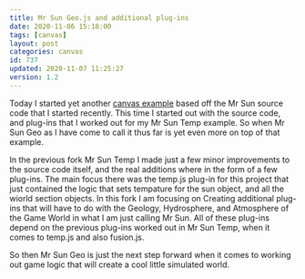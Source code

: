 ```yaml
---
title: Mr Sun Geo.js and additional plug-ins
date: 2020-11-06 15:18:00
tags: [canvas]
layout: post
categories: canvas
id: 737
updated: 2020-11-07 11:25:27
version: 1.2
---
```


Today I started yet another [canvas example](/2020/03/23/canvas-example/) based off the Mr Sun source code that I started recently. This time I started out with the source code, and plug-ins that I worked out for my Mr Sun Temp example. So when Mr Sun Geo as I have come to call it thus far is yet even more on top of that example. 

In the previous fork Mr Sun Temp I made just a few minor improvements to the source code itself, and the real additions where in the form of a few plug-ins. The main focus there was the temp.js plug-in for this project that just contained the logic that sets tempature for the sun object, and all the wiorld section objects. In this fork I am focusing on Creating additional plug-ins that will have to do with the Geology, Hydrosphere, and Atmosphere of the Game World in what I am just calling Mr Sun. All of these plug-ins depend on the previous plug-ins worked out in Mr Sun Temp, when it comes to temp.js and also fusion.js.

So then Mr Sun Geo is just the next step forward when it comes to working out game logic that will create a cool little simulated world.

<!-- more -->

<div id="canvas-app" style="width:320px;height:240px;margin-left:auto;margin-right:auto;"></div>
<script>var utils={};utils.getCanvasRelative=function(e){var canvas=e.target,bx=canvas.getBoundingClientRect();return{x:(e.changedTouches?e.changedTouches[0].clientX:e.clientX)-bx.left,y:(e.changedTouches?e.changedTouches[0].clientY:e.clientY)-bx.top,bx:bx}};utils.distance=function(x1,y1,x2,y2){return Math.sqrt(Math.pow(x1-x2,2)+Math.pow(y1-y2,2))};utils.logPer=function(per,a,b){a=a===undefined?2:a;b=b===undefined?a:b;per=per<0?0:per;per=per>1?1:per;return Math.log(1+a-2+per)/Math.log(b)};utils.createLogPerObject=function(i,len,base,max,a,b){a=a===undefined?2:a;b=b===undefined?a:b;base=base===undefined?0:base;max=max===undefined?1:max;var per=i/len,logPer=utils.logPer(per,a,b);return{i:i,len:len,per:per,logPer:logPer,n:base+logPer*(max-base),valueOf:function(){return this.n}}};utils.createLogPerCollection=function(opt){opt=opt||{};opt.len=opt.len===undefined?100:opt.len;opt.base=opt.base===undefined?0:opt.base;opt.max=opt.max===undefined?50:opt.max;opt.a=opt.a===undefined?2:opt.a;opt.b=opt.b===undefined?opt.a:opt.b;var i=0,obj,collection={len:opt.len,base:opt.base,max:opt.max,a:opt.a,b:opt.b};collection.data=[];while(i<opt.len){obj=utils.createLogPerObject(i,opt.len,opt.base,opt.max,opt.a,opt.b);collection.data.push(obj);i+=1}return collection};var gameMod=function(){var plugs={};var getCallPrioritySorted=function(){var keys=Object.keys(plugs);return keys.sort(function(a,b){var plugObjA=plugs[a],plugObjB=plugs[b];if(plugObjA.callPriority>plugObjB.callPriority){return 1}if(plugObjA.callPriority<plugObjB.callPriority){return-1}return 0})};var usePlugs=function(game,methodName,args){methodName=methodName||"create";args=args||[game];var keys=getCallPrioritySorted();keys.forEach(function(plugKey){var plugObj=plugs[plugKey],method=plugObj[methodName];if(method){method.apply(plugObj,args)}})};var api={};api.create=function(opt){opt=opt||{};opt.canvas=opt.canvas||{width:320,height:240};var game={};game.centerX=opt.centerX||opt.canvas.width/2;game.centerY=opt.centerY||opt.canvas.height/2;game.sectionRadius=opt.sectionRadius||16;game.worldRadius=opt.worldRadius||100;game.secs=0;game.year=0;game.yearRate=opt.yearRate||1;game.sun={radius:16,x:game.centerX,y:game.centerY,sunGrid:{}};var i=0,sections=[],total=opt.sectionCount||20,radian,cx=game.centerX,cy=game.centerY;while(i<total){radian=Math.PI*2/total*i;sections.push({i:i,x:Math.cos(radian)*game.worldRadius+cx,y:Math.sin(radian)*game.worldRadius+cy,radius:game.sectionRadius,per:1});i+=1}game.sections=sections;usePlugs(game,"create",[game,opt]);gameMod.updateSections(game);return game};api.updateSections=function(game){var sun=game.sun;game.sections.forEach(function(section){var ajust=section.radius+sun.radius;var d=utils.distance(section.x,section.y,sun.x,sun.y)-ajust;var per=d/(game.worldRadius*2-ajust*2);per=per>1?1:per;per=per<0?0:per;per=1-per;section.per=per})};api.getSectionByPos=function(game,x,y){var section,i=game.sections.length;while(i--){section=game.sections[i];if(utils.distance(section.x,section.y,x,y)<=section.radius){return section}}return false};var boundToCircle=function(obj,cx,cy,radius){if(utils.distance(obj.x,obj.y,cx,cy)>radius){var a=Math.atan2(obj.y-cy,obj.x-cx);obj.x=cx+Math.cos(a)*radius;obj.y=cy+Math.sin(a)*radius}};api.moveSun=function(game,pos){var ajust=game.sun.radius+game.sectionRadius;game.sun.x=pos.x;game.sun.y=pos.y;boundToCircle(game.sun,game.centerX,game.centerY,game.worldRadius-ajust);api.updateSections(sm.game)};api.update=function(game,secs){game.secs+=secs;var deltaYears=Math.floor(game.secs/game.yearRate);if(deltaYears>=1){game.year+=deltaYears;game.secs%=game.yearRate;usePlugs(game,"onDeltaYear",[game,deltaYears])}};api.load=function(plugObj){var len=Object.keys(plugs).length;plugObj.name=plugObj.name||len;plugObj.callPriority=plugObj.callPriority||len;plugs[plugObj.name]=plugObj};return api}();var draw=function(){var api={};var drawMineralList=function(ctx,obj,startY,fontSize){startY=startY===undefined?0:startY;fontSize=fontSize||10;if(obj.minerals){ctx.font=fontSize+"px arial";Object.keys(obj.minerals).forEach(function(min,i){ctx.fillText(min+": "+obj.minerals[min].toFixed(2),10,startY+i*fontSize)})}};api.sectionData=function(sm,section){ctx.fillStyle="white";ctx.textAlign="left";ctx.textBaseline="top";ctx.font="15px arial";ctx.fillText("section "+section.i,10,10);ctx.font="10px arial";ctx.fillText("groundTemp: "+section.groundTemp.toFixed(2),10,30);ctx.fillText("temp: "+section.temp.toFixed(2),10,40);drawMineralList(ctx,section,50,10)};api.sections=function(sm){var ctx=sm.ctx;sm.game.sections.forEach(function(section){var b=50+Math.round(section.per*128);ctx.fillStyle="rgb(0,0,"+b+")";ctx.beginPath();ctx.arc(section.x,section.y,section.radius,0,Math.PI*2);ctx.fill();ctx.fillStyle="white";ctx.textAlign="center";ctx.textBaseline="middle";ctx.font="8px arial";ctx.fillText(section.totalMass,section.x,section.y-5);ctx.fillText(section.massPer.toFixed(2),section.x,section.y+5)})};api.sunData=function(sm,sun){var game=sm.game;ctx.fillStyle="white";ctx.textAlign="left";ctx.textBaseline="top";ctx.font="15px arial";ctx.fillText("Sun Status: ",10,10);ctx.font="10px arial";ctx.fillText("status: "+game.sun.state,10,30);ctx.fillText("years: "+game.tempData.years,10,40);ctx.fillText("temp: "+sun.temp.toFixed(2),10,50);ctx.fillText("tempLevel: "+game.tempData.i+"/"+Number(game.tempData.len-1),10,60);drawMineralList(ctx,sun,70,10);var h=100,w=100,sy=150,sx=200;ctx.fillStyle="#5f5f5f";ctx.fillRect(sx,sy-h,w,h);ctx.beginPath();sun.sunGrid.data.forEach(function(tempObj){ctx.strokeStyle="white";ctx.fillStyle="black";var temp=tempObj.valueOf(),y=sy-h*(temp/sun.sunGrid.max),x=sx+w*tempObj.per;if(tempObj.i===0){ctx.moveTo(x,y)}else{ctx.lineTo(x,y)}if(tempObj.i===game.tempData.i){ctx.stroke();ctx.beginPath();ctx.arc(x,y,2,0,Math.PI*2);ctx.stroke();ctx.fill();ctx.beginPath()}});ctx.stroke()};api.sun=function(sm){var sun=sm.game.sun,color="yellow",textColor="black",ctx=sm.ctx;if(sun.state==="dead"){color="black";textColor="white"}ctx.fillStyle=color;ctx.beginPath();ctx.arc(sun.x,sun.y,sun.radius,0,Math.PI*2);ctx.fill();ctx.fillStyle=textColor;ctx.font="10px arial";if(sun.state==="alive"){ctx.fillText(Math.round(sun.temp),sun.x,sun.y)}if(sun.state==="dead"){ctx.fillText(Math.round(sun.toAlivePer*100),sun.x,sun.y)}};api.back=function(sm){sm.ctx.fillStyle="#202020";sm.ctx.fillRect(0,0,sm.canvas.width,sm.canvas.height)};api.disp=function(sm){var ctx=sm.ctx;ctx.fillStyle="white";ctx.textAlign="left";ctx.textBaseline="top";ctx.font="10px courier";ctx.fillText("year: "+sm.game.year,3,5);ctx.fillText("totalMass: "+sm.game.geoData.totalMass,3,15)};api.ver=function(sm){var ctx=sm.ctx;ctx.fillStyle="white";ctx.textAlign="left";ctx.textBaseline="top";ctx.font="10px courier";ctx.fillText("v"+sm.ver,10,sm.canvas.height-15)};return api}();gameMod.load({name:"sun",callPriority:"0",create:function(game,opt){var sun=game.sun;sun.state="dead";sun.spawnRate=20;sun.deadYears=0;sun.toAlivePer=0;sun.lifeSpan=0},onDeltaYear:function(game,deltaYears){var sun=game.sun;if(sun.state==="explode"){sun.deadYears=0;sun.toAlivePer=0;sun.state="dead"}if(sun.state==="dead"){sun.deadYears+=deltaYears;sun.deadYears=sun.deadYears>sun.spawnRate?sun.spawnRate:sun.deadYears;sun.toAlivePer=sun.deadYears/sun.spawnRate;if(sun.toAlivePer>=1){sun.state="alive";sun.lifeSpan=1e3}}if(sun.state==="alive"){sun.lifeSpan-=deltaYears;sun.lifeSpan=sun.lifeSpan<0?0:sun.lifeSpan;if(sun.lifeSpan===0){sun.state="explode"}}}});gameMod.load(function(){var updateSun=function(game,deltaYears){var td=game.tempData;if(game.sun.state==="dead"){game.sun.temp=0;td.years=0;td.i=0;td.globalMaxGroundTemp=game.tempData.max}if(game.sun.state==="alive"){updateLiveSun(game,deltaYears)}};var updateLiveSun=function(game,deltaYears){var td=game.tempData;td.years+=deltaYears;td.i=Math.floor(td.years/td.iAtYears);td.i=td.i>=td.len?td.len-1:td.i;td.temp=utils.createLogPerObject(td.i,td.len,td.base,td.max);game.sun.temp=td.temp.valueOf();td.globalMaxGroundTemp=game.sun.temp/10};var updateTempSections=function(game,deltaYears){var i=game.sections.length,td=game.tempData,section;while(i--){section=game.sections[i];if(Math.floor(section.per*100)>=49){section.groundTemp+=game.sun.temp/10*section.per}else{section.groundTemp-=section.groundTemp/100}section.maxGroundTemp=td.globalMaxGroundTemp*section.per;section.groundTemp=section.groundTemp<.25?0:section.groundTemp;section.groundTemp=section.groundTemp>section.maxGroundTemp?section.maxGroundTemp:section.groundTemp;section.temp=section.groundTemp+game.sun.temp*section.per}};return{name:"temp",callPriority:"1.0",create:function(game,opt){var td=game.tempData={i:0,len:100,base:10,max:500,years:0,iAtYears:100,temp:{},globalMaxGroundTemp:0};updateSun(game,0);game.sections=game.sections.map(function(section){section.temp=0;section.groundTemp=0;return section})},onDeltaYear:function(game,deltaYears){updateSun(game,deltaYears);updateTempSections(game,deltaYears)}}}());gameMod.load(function(){var getMinDelta=function(sun,rate,temp,deltaYears){return rate*Math.floor(sun.temp/temp)*deltaYears};var createMineralsObj=function(){return{copper:0,iron:0}};return{name:"fusion",callPriority:"1.1",create:function(game,opt){game.sun.minerals=createMineralsObj();var i=game.sections.length,section;while(i--){section=game.sections[i];section.minerals=createMineralsObj()}},onDeltaYear:function(game,deltaYears){var sun=game.sun;if(sun.state==="alive"){if(sun.temp>=10){sun.minerals.iron+=getMinDelta(sun,1,10,deltaYears)}if(sun.temp>=25){sun.minerals.copper+=getMinDelta(sun,.5,25,deltaYears)}var i=game.sections.length,section;while(i--){section=game.sections[i];if(section.per>.95){Object.keys(sun.minerals).forEach(function(minKey){var minCount=sun.minerals[minKey];var transferAmount=1*deltaYears;if(minCount>=transferAmount){section.minerals[minKey]+=transferAmount;sun.minerals[minKey]-=transferAmount}})}}}if(sun.state==="explode"){Object.keys(sun.minerals).forEach(function(minKey){var minCount=sun.minerals[minKey],i=game.sections.length,section;if(minCount>0){while(i--){section=game.sections[i];section.minerals[minKey]+=Math.floor(minCount/game.sections.length*section.per)}sun.minerals[minKey]=0}})}}}}());gameMod.load(function(){var tabulateObjectMass=function(obj){var i=0,len=Object.keys(obj.minerals).length,minKey,min,mass=0;while(i<len){minKey=Object.keys(obj.minerals)[i];min=obj.minerals[minKey];mass+=min;i+=1}return mass};var setTotalMass=function(game){var gd=game.geoData,i=0,len=game.sections.length,mass,section;gd.totalMass=0;while(i<len){section=game.sections[i];section.totalMass=tabulateObjectMass(section);gd.totalMass+=section.totalMass;i+=1}};var setMassPerValues=function(game){var gd=game.geoData,i=0,len=game.sections.length,mass,section;while(i<len){section=game.sections[i];section.massPer=0;if(section.totalMass>0){section.massPer=section.totalMass/gd.totalMass}i+=1}};return{name:"geo",callPriority:"2",create:function(game,opt){game.geoData={totalMass:0}},onDeltaYear:function(game,deltaYears){setTotalMass(game);setMassPerValues(game)}}}());var canvas=document.createElement("canvas"),ctx=canvas.getContext("2d"),container=document.getElementById("canvas-app")||document.body;container.appendChild(canvas);canvas.width=320;canvas.height=240;ctx.translate(.5,.5);var changeState=function(sm,stateKey,opt){opt=opt||{};var newState=sm.states[stateKey];if(newState.start){newState.start(sm,opt)}sm.currentState=stateKey};var states={game:{init:function(sm){sm.game=gameMod.create({canvas:sm.canvas,sectionCount:19,worldRadius:100,yearRate:.01})},update:function(sm,secs){gameMod.update(sm.game,secs);draw.back(sm);draw.sections(sm);draw.sun(sm);draw.disp(sm);draw.ver(sm)},pointerStart:function(sm,pos,e){},pointerMove:function(sm,pos,e){var sun=sm.game.sun;if(sm.input.pointerDown){gameMod.moveSun(sm.game,pos)}},pointerEnd:function(sm,pos){if(sm.input.d<3){var section=gameMod.getSectionByPos(sm.game,pos.x,pos.y);if(section){changeState(sm,"observe_section",{section:section})}if(utils.distance(sm.game.sun.x,sm.game.sun.y,pos.x,pos.y)<=sm.game.sun.radius){changeState(sm,"observe_sun",{})}}}},observe_section:{data:{section:{}},start:function(sm,opt){sm.states["observe_section"].data.section=opt.section},update:function(sm,secs){gameMod.update(sm.game,secs);draw.back(sm);draw.sectionData(sm,sm.states["observe_section"].data.section)},pointerEnd:function(sm){changeState(sm,"game",{})}},observe_sun:{data:{},start:function(sm,opt){},update:function(sm,secs){var state=sm.states["observe_sun"],td=sm.game.tempData;gameMod.update(sm.game,secs);sm.game.sun.sunGrid=utils.createLogPerCollection({len:td.len,base:td.base,max:td.max});draw.back(sm);draw.sunData(sm,sm.game.sun)},pointerEnd:function(sm){changeState(sm,"game",{})}}};var sm={ver:"0.0.0",canvas:canvas,currentState:"game",ctx:ctx,game:{},states:states,input:{pointerDown:false,d:0,startPos:{x:0,y:0},pos:{x:0,y:0}}};var pointerHanders={start:function(sm,pos,e){var pos=sm.input.pos;sm.input.pointerDown=true;sm.input.startPos={x:pos.x,y:pos.y};sm.input.d=0;var method=states[sm.currentState].pointerStart;if(method){method(sm,pos,e)}},move:function(sm,pos,e){var method=states[sm.currentState].pointerMove,startPos=sm.input.startPos;sm.input.d=utils.distance(startPos.x,startPos.y,pos.x,pos.y);if(method){method(sm,pos,e)}},end:function(sm,pos,e){sm.input.pointerDown=false;var method=states[sm.currentState].pointerEnd;if(method){method(sm,pos,e)}}};var createPointerHandler=function(sm,type){return function(e){var pos=utils.getCanvasRelative(e);sm.input.pos=pos;e.preventDefault();pointerHanders[type](sm,pos,e)}};canvas.addEventListener("mousedown",createPointerHandler(sm,"start"));canvas.addEventListener("mousemove",createPointerHandler(sm,"move"));canvas.addEventListener("mouseup",createPointerHandler(sm,"end"));canvas.addEventListener("touchstart",createPointerHandler(sm,"start"));canvas.addEventListener("touchmove",createPointerHandler(sm,"move"));canvas.addEventListener("touchend",createPointerHandler(sm,"end"));states[sm.currentState].init(sm);var lt=new Date,FPS_target=30;var loop=function(){var now=new Date,t=now-lt,secs=t/1e3;requestAnimationFrame(loop);if(t>=1e3/FPS_target){states[sm.currentState].update(sm,secs);lt=now}};loop();</script>


